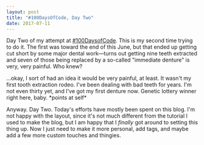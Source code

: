 ```yaml
---
layout: post
title: "#100DaysOfCode, Day Two"
date: 2017-07-11
---
```

Day Two of my attempt at [#100DaysofCode](http://100daysofcode.com/). This is my second time trying to do it. The first was toward the end of this June, but that ended up getting cut short by some major dental work&mdash;turns out getting nine teeth extracted and seven of those being replaced by a so-called "immediate denture" is very, very painful. Who knew?

...okay, I sort of had an idea it would be very painful, at least. It wasn't my first tooth extraction rodeo. I've been dealing with bad teeth for years. I'm not even thirty yet, and I've got my first denture now. Genetic lottery winner right here, baby. \*points at self\*

Anyway. Day Two. Today's efforts have mostly been spent on this blog. I'm not happy with the layout, since it's not much different from the tutorial I used to make the blog, but I am happy that I *finally* got around to setting this thing up. Now I just need to make it more personal, add tags, and maybe add a few more custom touches and thingies.
